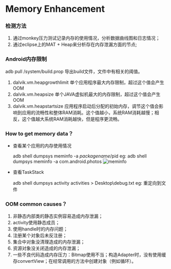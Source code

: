 # Memory Enhancement #

### 检测方法 ###
1. 通过monkey压力测试记录内存的使用情况，分析数据曲线图和日志情况；
2. 通过eclipse上的MAT + Heap来分析存在内存泄漏方面的节点;

### Android内存限制 ###
adb pull /system/build.prop   导出build文件，文件中有相关的阈值。

1. dalvik.vm.heapgrowthlimit   单个应用程序最大内存限制，超过这个值会产生OOM
2. dalvik.vm.heapsize          单个JAVA虚拟机最大的内存限制，超过这个值会产生OOM
3. dalvik.vm.heapstartsize     应用程序启动后分配的初始内存，调节这个值会影响到应用的流畅性和整体RAM消耗。这个值越小，系统RAM消耗越慢；相反，这个值越大系统RAM消耗越快，但是程序更流畅。

### How to get memory data？ ###
- 查看某个应用的内存使用情况

    adb shell dumpsys meminfo -a $packagename/$pid
	eg: adb shell dumpsys meminfo -a com.android.photos
	![meminfo](http://omv02lbj4.bkt.clouddn.com/2017-03-15_215413.jpg)

- 查看TaskStack
	
	adb shell dumpsys activity activities > Desktop\debug.txt
	eg: 重定向到文件


### OOM common causes？ ###
1. 非静态内部类的静态实例容易造成内存泄漏；
2. activity使用静态成员；
3. 使用handle时的内存问题；
4. 注册某个对象后未反注册；
5. 集合中对象没清理造成的内存泄漏；
6. 资源对象没关闭造成的内存泄漏；
7. 一些不良代码造成内存压力：Bitmap使用不当；构造Adapter时，没有使用缓存convertView；在经常调用的方法中创建对象（例如循环）。
